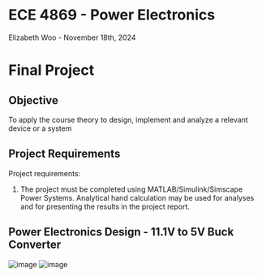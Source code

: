 # ECE 4869 - Power Electronics
Elizabeth Woo - November 18th, 2024

# Final Project

## Objective 
To apply the course theory to design, implement and analyze a relevant device or a system

## Project Requirements 
Project requirements:
1. The project must be completed using MATLAB/Simulink/Simscape Power Systems. Analytical hand
calculation may be used for analyses and for presenting the results in the project report.

## Power Electronics Design - 11.1V to 5V Buck Converter 
![image](https://github.com/user-attachments/assets/cf184f6d-2a3a-4d0e-b49e-7d1021d31566)
![image](https://github.com/user-attachments/assets/1be39cef-af1d-43b6-8344-52522ef5f8a7)
